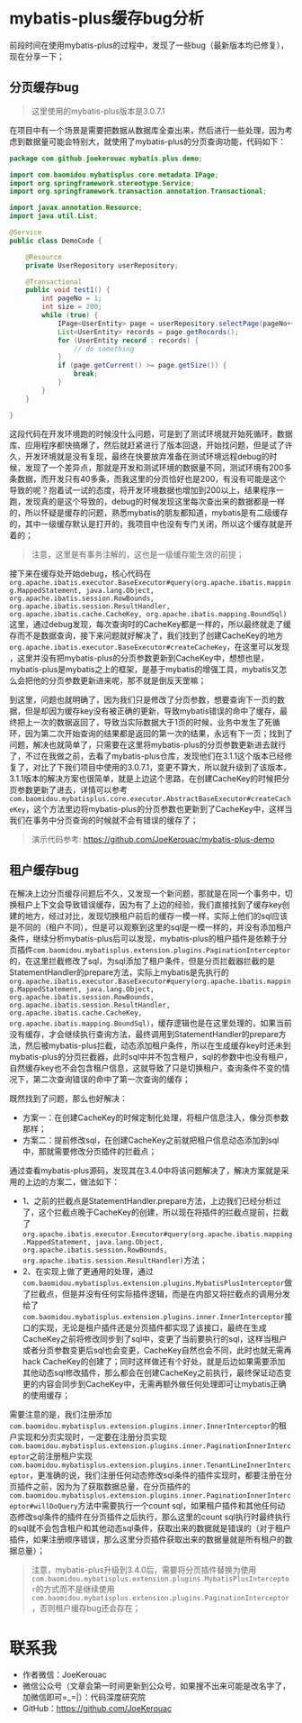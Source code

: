 # mybatis-plus缓存bug分析
前段时间在使用mybatis-plus的过程中，发现了一些bug（最新版本均已修复），现在分享一下；

## 分页缓存bug

> 这里使用的mybatis-plus版本是3.0.7.1

在项目中有一个场景是需要把数据从数据库全查出来，然后进行一些处理，因为考虑到数据量可能会特别大，就使用了mybatis-plus的分页查询功能，代码如下：

```java
package com.github.joekerouac.mybatis.plus.demo;

import com.baomidou.mybatisplus.core.metadata.IPage;
import org.springframework.stereotype.Service;
import org.springframework.transaction.annotation.Transactional;

import javax.annotation.Resource;
import java.util.List;

@Service
public class DemoCode {

    @Resource
    private UserRepository userRepository;

    @Transactional
    public void test1() {
        int pageNo = 1;
        int size = 200;
        while (true) {
            IPage<UserEntity> page = userRepository.selectPage(pageNo++, size);
            List<UserEntity> records = page.getRecords();
            for (UserEntity record : records) {
                // do something
            }
            if (page.getCurrent() >= page.getSize()) {
                break;
            }
        }
    }

}

```

这段代码在开发环境跑的时候没什么问题，可是到了测试环境就开始死循环，数据库、应用程序都快搞爆了，然后就赶紧进行了版本回退，开始找问题，但是试了许久，开发环境就是没有复现，最终在快要放弃准备在测试环境远程debug的时候，发现了一个差异点，那就是开发和测试环境的数据量不同，测试环境有200多条数据，而开发只有40多条，而我这里的分页恰好也是200，有没有可能是这个导致的呢？抱着试一试的态度，将开发环境数据也增加到200以上，结果程序一跑，发现真的是这个导致的，debug的时候发现这里每次查出来的数据都是一样的，所以怀疑是缓存的问题，熟悉mybatis的朋友都知道，mybatis是有二级缓存的，其中一级缓存默认是打开的，我项目中也没有专门关闭，所以这个缓存就是开着的；

> 注意，这里是有事务注解的，这也是一级缓存能生效的前提；


接下来在缓存处开始debug，核心代码在`org.apache.ibatis.executor.BaseExecutor#query(org.apache.ibatis.mapping.MappedStatement, java.lang.Object, org.apache.ibatis.session.RowBounds, org.apache.ibatis.session.ResultHandler, org.apache.ibatis.cache.CacheKey, org.apache.ibatis.mapping.BoundSql)`这里，通过debug发现，每次查询时的CacheKey都是一样的，所以最终就走了缓存而不是数据查询，接下来问题就好解决了，我们找到了创建CacheKey的地方`org.apache.ibatis.executor.BaseExecutor#createCacheKey`，在这里可以发现 ，这里并没有把mybatis-plus的分页参数更新到CacheKey中，想想也是，mybatis-plus是mybatis之上的框架，是基于mybatis的增强工具，mybatis又怎么会把他的分页参数更新进来呢，那不就是倒反天罡嘛；


到这里，问题也就明确了，因为我们只是修改了分页参数，想要查询下一页的数据，但是却因为缓存key没有被正确的更新，导致mybatis错误的命中了缓存，最终把上一次的数据返回了，导致当实际数据大于1页的时候，业务中发生了死循环，因为第二次开始查询的结果都是返回的第一次的结果，永远有下一页；找到了问题，解决也就简单了，只需要在这里将mybatis-plus的分页参数更新进去就行了，不过在我做之前，去看了mybatis-plus仓库，发现他们在3.1.1这个版本已经修复了，对比了下我们项目中使用的3.0.7.1，变更不算大，所以就升级到了该版本，3.1.1版本的解决方案也很简单，就是上边这个思路，在创建CacheKey的时候把分页参数更新了进去，详情可以参考`com.baomidou.mybatisplus.core.executor.AbstractBaseExecutor#createCacheKey`，这个方法里边将mybatis-plus的分页参数也更新到了CacheKey中，这样当我们在事务中分页查询的时候就不会有错误的缓存了；


> 演示代码参考: https://github.com/JoeKerouac/mybatis-plus-demo

## 租户缓存bug
在解决上边分页缓存问题后不久，又发现一个新问题，那就是在同一个事务中，切换租户上下文会导致错误缓存，因为有了上边的经验，我们直接找到了缓存key创建的地方，经过对比，发现切换租户前后的缓存一模一样，实际上他们的sql应该是不同的（租户不同），但是可以观察到这里的sql是一模一样的，并没有添加租户条件，继续分析mybatis-plus后可以发现，mybatis-plus的租户插件是依赖于分页插件`com.baomidou.mybatisplus.extension.plugins.PaginationInterceptor`的，在这里拦截修改了sql，为sql添加了租户条件，但是分页拦截器拦截的是StatementHandler的prepare方法，实际上mybatis是先执行的`org.apache.ibatis.executor.BaseExecutor#query(org.apache.ibatis.mapping.MappedStatement, java.lang.Object, org.apache.ibatis.session.RowBounds, org.apache.ibatis.session.ResultHandler, org.apache.ibatis.cache.CacheKey, org.apache.ibatis.mapping.BoundSql)`，缓存逻辑也是在这里处理的，如果当前没有缓存，才会继续执行查询方法，最终调用到StatementHandler的prepare方法，然后被mybatis-plus拦截，动态添加租户条件，所以在生成缓存key时还未到mybatis-plus的分页拦截器，此时sql中并不包含租户，sql的参数中也没有租户，自然缓存key也不会包含租户信息，这就导致了只是切换租户，查询条件不变的情况下，第二次查询错误的命中了第一次查询的缓存；

既然找到了问题，那么也好解决：

- 方案一：在创建CacheKey的时候定制化处理，将租户信息注入，像分页参数那样；
- 方案二：提前修改sql，在创建CacheKey之前就把租户信息动态添加到sql中，那就需要修改分页插件的拦截点；

通过查看mybatis-plus源码，发现其在3.4.0中将该问题解决了，解决方案就是采用的上边的方案二，做法如下：

- 1、之前的拦截点是StatementHandler.prepare方法，上边我们已经分析过了，这个拦截点晚于CacheKey的创建，所以现在将插件的拦截点提前，拦截了`org.apache.ibatis.executor.Executor#query(org.apache.ibatis.mapping.MappedStatement, java.lang.Object, org.apache.ibatis.session.RowBounds, org.apache.ibatis.session.ResultHandler)`方法；
- 2、在实现上做了更通用的处理，通过`com.baomidou.mybatisplus.extension.plugins.MybatisPlusInterceptor`做了拦截点，但是并没有任何实际插件逻辑，而是在内部又将拦截点的调用分发给了`com.baomidou.mybatisplus.extension.plugins.inner.InnerInterceptor`接口的实现，无论是租户插件还是分页插件都实现了该接口，最终在生成CacheKey之前将修改同步到了sql中，变更了当前要执行的sql，这样当租户或者分页参数变更后sql也会变更，CacheKey自然也会不同，此时也就无需再hack CacheKey的创建了；同时这样做还有个好处，就是后边如果需要添加其他动态sql修改插件，那么都会在创建CacheKey之前执行，最终保证动态变更的内容会同步到CacheKey中，无需再额外做任何处理即可让mybatis正确的使用缓存；


需要注意的是，我们注册添加`com.baomidou.mybatisplus.extension.plugins.inner.InnerInterceptor`的租户实现和分页实现时，一定要在注册分页实现`com.baomidou.mybatisplus.extension.plugins.inner.PaginationInnerInterceptor`之前注册租户实现`com.baomidou.mybatisplus.extension.plugins.inner.TenantLineInnerInterceptor`，更准确的说，我们注册任何动态修改sql条件的插件实现时，都要注册在分页插件之前，因为为了获取数据总量，在分页插件的`com.baomidou.mybatisplus.extension.plugins.inner.PaginationInnerInterceptor#willDoQuery`方法中需要执行一个count sql，如果租户插件和其他任何动态修改sql条件的插件在分页插件之后执行，那么这里的count sql执行时最终执行的sql就不会包含租户和其他动态sql条件，获取出来的数据就是错误的（对于租户插件，如果注册顺序错误，那么这里分页插件获取出来的数据量就是所有租户的数据总量）；


> 注意，mybatis-plus升级到3.4.0后，需要将分页插件替换为使用`com.baomidou.mybatisplus.extension.plugins.MybatisPlusInterceptor`的方式而不是继续使用`com.baomidou.mybatisplus.extension.plugins.PaginationInterceptor`，否则租户缓存bug还会存在；

# 联系我
- 作者微信：JoeKerouac
- 微信公众号（文章会第一时间更新到公众号，如果搜不出来可能是改名字了，加微信即可=_=|）：代码深度研究院
- GitHub：https://github.com/JoeKerouac

